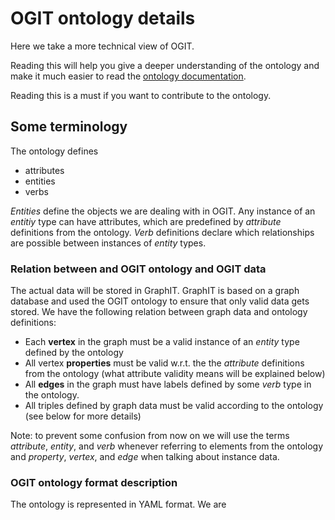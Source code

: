 # OGIT ontology details

Here we take a more technical view of OGIT. 

Reading this will help you give a deeper understanding of the ontology and make it much easier to read the [ontology documentation](https://autopilot.co/dev/doxygen-graphit).

Reading this is a must if you want to contribute to the ontology.

## Some terminology

The ontology defines
* attributes 
* entities
* verbs

_Entities_ define the objects we are dealing with in OGIT. Any instance of an _entitiy_ type can have attributes, which are predefined by _attribute_ definitions from the ontology.
_Verb_ definitions declare which relationships are possible between instances of _entity_ types.

### Relation between and OGIT ontology and OGIT data

The actual data will be stored in GraphIT. GraphIT is based on a graph database and used the OGIT ontology
to ensure that only valid data gets stored. We have the following relation between graph data and ontology definitions:
* Each **vertex** in the graph must be a valid instance of an _entity_ type defined by the ontology
* All vertex **properties** must be valid w.r.t. the the _attribute_ definitions from the ontology (what attribute validity means will be explained below)
* All **edges** in the graph must have labels defined by some _verb_ type in the ontology. 
* All triples defined by graph data must be valid according to the ontology (see below for more details)

Note: to prevent some confusion from now on we will use the terms _attribute_, _entity_, and _verb_ whenever referring to elements from the ontology and _property_, _vertex_, and _edge_ when talking about instance data.

### OGIT ontology format description

The ontology is represented in YAML format. We are 
